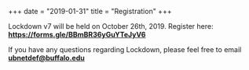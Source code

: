 +++
date = "2019-01-31"
title = "Registration"
+++

Lockdown v7 will be held on October 26th, 2019. Register here: **https://forms.gle/BBmBR36yGuYTeJyV6**


If you have any questions regarding Lockdown, please feel free to email **ubnetdef@buffalo.edu**
